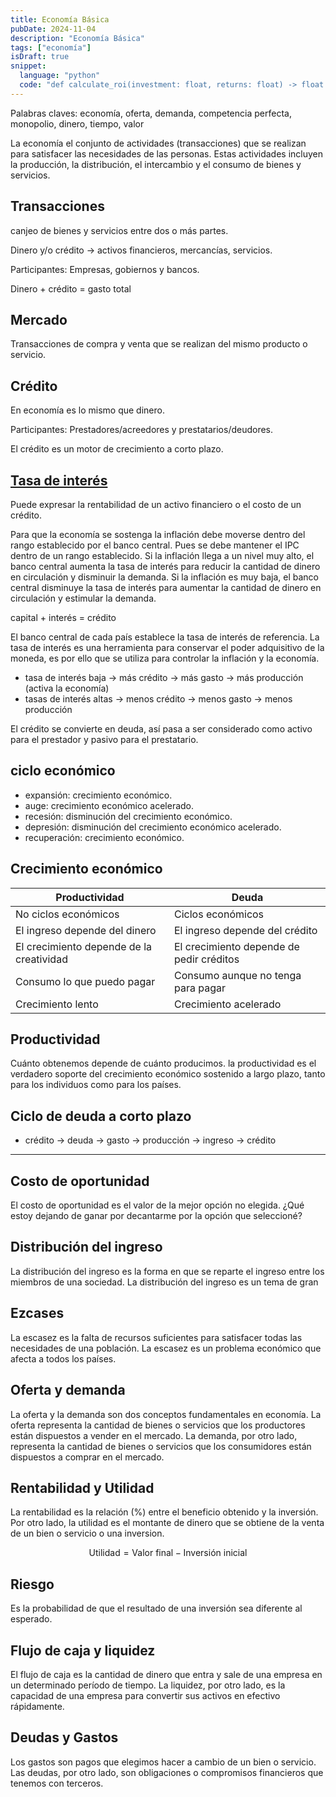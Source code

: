 ```yaml
---
title: Economía Básica
pubDate: 2024-11-04
description: "Economía Básica"
tags: ["economía"]
isDraft: true
snippet:
  language: "python"
  code: "def calculate_roi(investment: float, returns: float) -> float:\n    return (returns - investment) / investment * 100"
---
```


Palabras claves: economía, oferta, demanda, competencia perfecta, monopolio,
dinero, tiempo, valor

La economía el conjunto de actividades (transacciones) que se realizan para
satisfacer las necesidades de las personas. Estas actividades incluyen la
producción, la distribución, el intercambio y el consumo de bienes y servicios.

## Transacciones

canjeo de bienes y servicios entre dos o más partes.

Dinero y/o crédito -> activos financieros, mercancías, servicios.

Participantes: Empresas, gobiernos y bancos.

Dinero + crédito = gasto total

## Mercado

Transacciones de compra y venta que se realizan del mismo producto o servicio.

## Crédito

En economía es lo mismo que dinero.

Participantes: Prestadores/acreedores y prestatarios/deudores.

El crédito es un motor de crecimiento a corto plazo.

## [Tasa de interés](https://www.cmfchile.cl/educa/621/w3-article-27164.html)

Puede expresar la rentabilidad de un activo financiero o el costo de un crédito.

Para que la economía se sostenga la inflación debe moverse dentro del rango
establecido por el banco central. Pues se debe mantener el IPC dentro de un
rango establecido. Si la inflación llega a un nivel muy alto, el banco central
aumenta la tasa de interés para reducir la cantidad de dinero en circulación y
disminuir la demanda. Si la inflación es muy baja, el banco central disminuye
la tasa de interés para aumentar la cantidad de dinero en circulación y
estimular la demanda.

capital + interés = crédito

El banco central de cada país establece la tasa de interés de referencia. La
tasa de interés es una herramienta para conservar el poder adquisitivo de la
moneda, es por ello que se utiliza para controlar la inflación y la economía.

- tasa de interés baja -> más crédito -> más gasto -> más producción
  (activa la economía)
- tasas de interés altas -> menos crédito -> menos gasto -> menos producción

El crédito se convierte en deuda, así pasa a ser considerado como activo para el
prestador y pasivo para el prestatario.

## ciclo económico

- expansión: crecimiento económico.
- auge: crecimiento económico acelerado.
- recesión: disminución del crecimiento económico.
- depresión: disminución del crecimiento económico acelerado.
- recuperación: crecimiento económico.

## Crecimiento económico

| Productividad                            | Deuda                                    |
| ---------------------------------------- | ---------------------------------------- |
| No ciclos económicos                     | Ciclos económicos                        |
| El ingreso depende del dinero            | El ingreso depende del crédito           |
| El crecimiento depende de la creatividad | El crecimiento depende de pedir créditos |
| Consumo lo que puedo pagar               | Consumo aunque no tenga para pagar       |
| Crecimiento lento                        | Crecimiento acelerado                    |

## Productividad

Cuánto obtenemos depende de cuánto producimos. la productividad es el verdadero
soporte del crecimiento económico sostenido a largo plazo, tanto para los
individuos como para los países.

## Ciclo de deuda a corto plazo

- crédito -> deuda -> gasto -> producción -> ingreso -> crédito

---

## Costo de oportunidad

El costo de oportunidad es el valor de la mejor opción no elegida. ¿Qué estoy
dejando de ganar por decantarme por la opción que seleccioné?

## Distribución del ingreso

La distribución del ingreso es la forma en que se reparte el ingreso entre los
miembros de una sociedad. La distribución del ingreso es un tema de gran

## Ezcases

La escasez es la falta de recursos suficientes para satisfacer todas las
necesidades de una población. La escasez es un problema económico que afecta a
todos los países.

## Oferta y demanda

La oferta y la demanda son dos conceptos fundamentales en economía. La oferta
representa la cantidad de bienes o servicios que los productores están dispuestos
a vender en el mercado. La demanda, por otro lado, representa la cantidad de
bienes o servicios que los consumidores están dispuestos a comprar en el mercado.

## Rentabilidad y Utilidad

La rentabilidad es la relación (%) entre el beneficio obtenido y la inversión.
Por otro lado, la utilidad es el montante de dinero que se obtiene de la venta
de un bien o servicio o una inversion.

<!-- $$ \text{Rentabilidad} = |\frac{\text{Beneficio (valor final)}}
{\text{Inversión}} -1| \* 100$$ -->

$$ \text{Utilidad} = \text{Valor final} - \text{Inversión inicial} $$

## Riesgo

Es la probabilidad de que el resultado de una inversión sea diferente al
esperado.

## Flujo de caja y liquidez

El flujo de caja es la cantidad de dinero que entra y sale de una empresa en un
determinado período de tiempo. La liquidez, por otro lado, es la capacidad de
una empresa para convertir sus activos en efectivo rápidamente.

## Deudas y Gastos

Los gastos son pagos que elegimos hacer a cambio de un bien o servicio. Las
deudas, por otro lado, son obligaciones o compromisos financieros que tenemos
con terceros.
